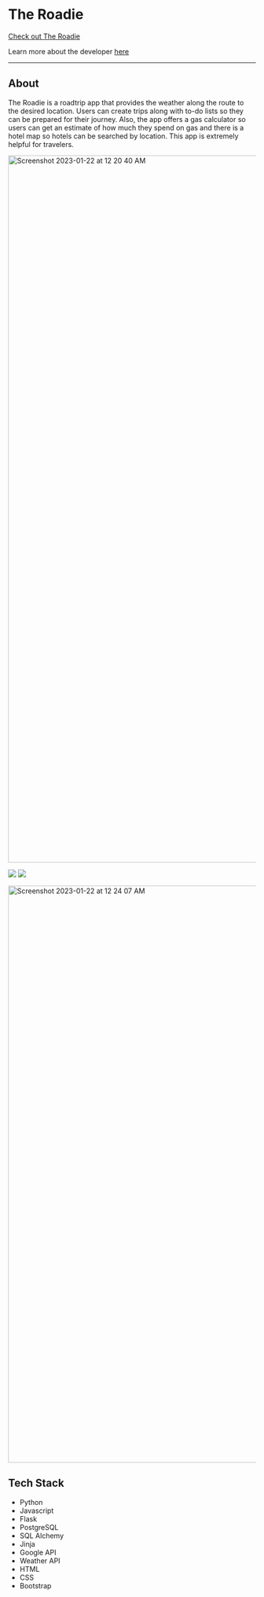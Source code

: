 # The Roadie
[Check out The Roadie](https://www.theroadieapp.com)

Learn more about the developer [here](https://www.linkedin.com/in/iesha222/)
___________________
## About
The Roadie is a roadtrip app that provides the weather along the route to the desired location. Users can create trips along with to-do lists so they can be prepared for their journey. Also, the app offers a gas calculator so users can get an estimate of how much they spend on gas and there is a hotel map so hotels can be searched by location. This app is extremely helpful for travelers.


<img width="1439" alt="Screenshot 2023-01-22 at 12 20 40 AM" src="https://user-images.githubusercontent.com/97126253/213901850-ed4f8208-e5fe-41d9-a6bb-90d641afe693.png">


![](https://media.giphy.com/media/TfA9AtbCk2FPZ5Z9ji/giphy.gif) ![](https://media.giphy.com/media/gJjNeOaGtH933iG1pu/giphy.giff)

<img width="1174" alt="Screenshot 2023-01-22 at 12 24 07 AM" src="https://user-images.githubusercontent.com/97126253/213901937-eb2e227b-6eec-4026-bc3c-75bfd5cac6f6.png">


## Tech Stack
- Python
- Javascript
- Flask
- PostgreSQL
- SQL Alchemy
- Jinja
- Google API
- Weather API
- HTML
- CSS
- Bootstrap



